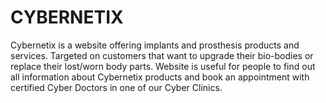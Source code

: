# CYBERNETIX

Cybernetix is a website offering implants and prosthesis products and services. Targeted on customers that want to upgrade their bio-bodies or replace their lost/worn body parts. Website is useful for people to find out all information about Cybernetix products and book an appointment with certified Cyber Doctors in one of our Cyber Clinics.